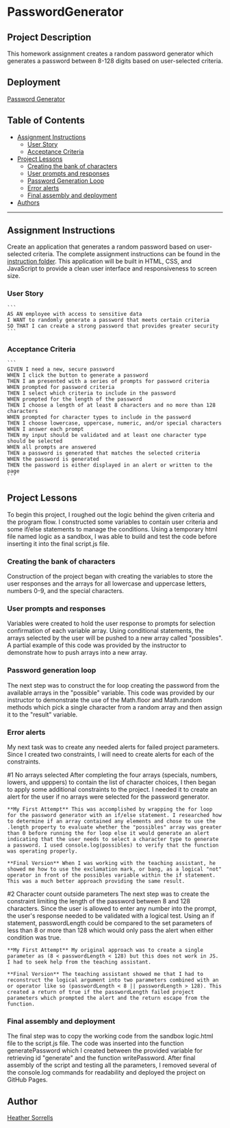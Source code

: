 # PasswordGenerator

## Project Description

  This homework assignment creates a random password generator which generates a password between 8-128 digits based on user-selected criteria.

## Deployment

  [Password Generator](https://hlsorrells.github.io/PasswordGenerator/)

## Table of Contents

  * [Assignment Instructions](#assignment-instructions)
    * [User Story](#user-story)
    * [Acceptance Criteria](#acceptance-criteria)
  * [Project Lessons](#project-lessons)
    * [Creating the bank of characters](#Creating-the-bank-of-characters)
    * [User prompts and responses](#user-prompts-and-responses)
    * [Password Generation Loop](#password-generation-loop)
    * [Error alerts](#error-alerts)
    * [Final assembly and deployment](#final-assembly-and-deployment)
  * [Authors](#author)

----

## Assignment Instructions

Create an application that generates a random password based on user-selected criteria. The complete assignment instructions can be found in the [instruction folder](/instructions). This application will be built in HTML, CSS, and JavaScript to provide a clean user interface and responsiveness to screen size.

  ### User Story

    ```
    AS AN employee with access to sensitive data
    I WANT to randomly generate a password that meets certain criteria
    SO THAT I can create a strong password that provides greater security
    ```

  ### Acceptance Criteria

    ```
    GIVEN I need a new, secure password
    WHEN I click the button to generate a password
    THEN I am presented with a series of prompts for password criteria
    WHEN prompted for password criteria
    THEN I select which criteria to include in the password
    WHEN prompted for the length of the password
    THEN I choose a length of at least 8 characters and no more than 128 characters
    WHEN prompted for character types to include in the password
    THEN I choose lowercase, uppercase, numeric, and/or special characters
    WHEN I answer each prompt
    THEN my input should be validated and at least one character type should be selected
    WHEN all prompts are answered
    THEN a password is generated that matches the selected criteria
    WHEN the password is generated
    THEN the password is either displayed in an alert or written to the page
    ```

## Project Lessons

To begin this project, I roughed out the logic behind the given criteria and the program flow. I constructed some variables to contain user criteria and some if/else statements to manage the conditions. Using a temporary html file named logic as a sandbox, I was able to build and test the code before inserting it into the final script.js file.

### Creating the bank of characters

Construction of the project began with creating the variables to store the user responses and the arrays for all lowercase and uppercase letters, numbers 0-9, and the special characters. 

### User prompts and responses

Variables were created to hold the user response to prompts for selection confirmation of each variable array. Using conditional statements, the arrays selected by the user will be pushed to a new array called "possibles". A partial example of this code was provided by the instructor to demonstrate how to push arrays into a new array.

### Password generation loop

The next step was to construct the for loop creating the password from the available arrays in the "possible" variable. This code was provided by our instructor to demonstrate the use of the Math.floor and Math.random methods which pick a single character from a random array and then assign it to the "result" variable.

### Error alerts

My next task was to create any needed alerts for failed project parameters. Since I created two constraints, I will need to create alerts for each of the constraints.

  #1 No arrays selected
  After completing the four arrays (specials, numbers, lowers, and upppers) to contain the list of character choices, I then began to apply some additional constraints to the project. I needed it to create an alert for the user if no arrays were selected for the password generator. 

    **My First Attempt** This was accomplished by wrapping the for loop for the password generator with an if/else statement. I researched how to determine if an array contained any elements and chose to use the .length property to evaluate whether the "possibles" array was greater than 0 before running the for loop else it would generate an alert indicating that the user needs to select a character type to generate a password. I used console.log(possibles) to verify that the function was operating properly.

    **Final Version** When I was working with the teaching assistant, he showed me how to use the exclamation mark, or bang, as a logical "not" operator in front of the possibles variable within the if statement. This was a much better approach providing the same result.

  #2 Character count outside parameters
  The next step was to create the constraint limiting the length of the password between 8 and 128 characters. Since the user is allowed to enter any number into the prompt, the user's response needed to be validated with a logical test. Using an if statement, passwordLength could be compared to the set parameters of less than 8 or more than 128 which would only pass the alert when either condition was true.

    **My First Attempt** My original approach was to create a single parameter as (8 < passwordLength < 128) but this does not work in JS. I had to seek help from the teaching assistant.

    **Final Version** The teaching assistant showed me that I had to reconstruct the logical argument into two parameters combined with an or operator like so (passwordLength < 8 || passwordLength > 128). This created a return of true if the passwordLength failed project parameters which prompted the alert and the return escape from the function.

### Final assembly and deployment

The final step was to copy the working code from the sandbox logic.html file to the script.js file. The code was inserted into the function generatePassword which I created between the provided variable for retrieving id "generate" and the function writePassword. After final assembly of the script and testing all the parameters, I removed several of the console.log commands for readability and deployed the project on GitHub Pages.

## Author

[Heather Sorrells](mailto:hlsorrells.dev@gmail.com)